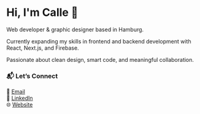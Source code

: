 # Hi, I'm Calle 👋

Web developer & graphic designer based in Hamburg.

Currently expanding my skills in frontend and backend development with React, Next.js, and Firebase.

Passionate about clean design, smart code, and meaningful collaboration.

### 📬 Let’s Connect
📧 [Email](mailto:hey@cmgoersch.com)  
🔗 [LinkedIn](https://www.linkedin.com/in/calle-goersch/)  
🌐 [Website](https://cmgoersch.com)
